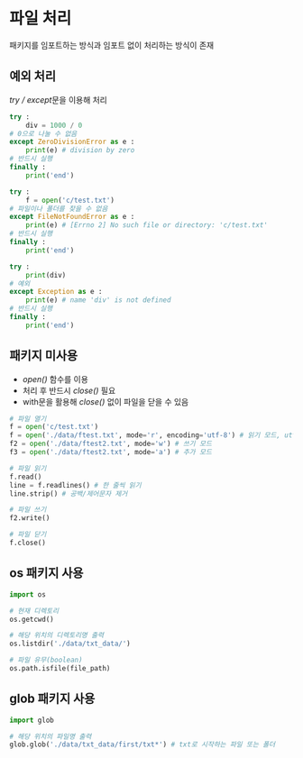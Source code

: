 # 파일 처리
패키지를 임포트하는 방식과 임포트 없이 처리하는 방식이 존재

## 예외 처리
*try / except*문을 이용해 처리
```python
try :
    div = 1000 / 0 
# 0으로 나눌 수 없음
except ZeroDivisionError as e :
    print(e) # division by zero
# 반드시 실행
finally :
    print('end')

try :
    f = open('c/test.txt')
# 파일이나 폴더를 찾을 수 없음
except FileNotFoundError as e :
    print(e) # [Errno 2] No such file or directory: 'c/test.txt'
# 반드시 실행
finally :
    print('end')

try :
    print(div)
# 예외
except Exception as e :
    print(e) # name 'div' is not defined
# 반드시 실행
finally :
    print('end')
```

## 패키지 미사용
- *open()* 함수를 이용
- 처리 후 반드시 *close()* 필요
- with문을 활용해 *close()* 없이 파일을 닫을 수 있음
```python
# 파일 열기
f = open('c/test.txt')
f = open('./data/ftest.txt', mode='r', encoding='utf-8') # 읽기 모드, utf-8로 인코딩
f2 = open('./data/ftest2.txt', mode='w') # 쓰기 모드
f3 = open('./data/ftest2.txt', mode='a') # 추가 모드

# 파일 읽기
f.read()
line = f.readlines() # 한 줄씩 읽기
line.strip() # 공백/제어문자 제거

# 파일 쓰기
f2.write()

# 파일 닫기
f.close()
```

## os 패키지 사용
```python
import os

# 현재 디렉토리
os.getcwd()

# 해당 위치의 디렉토리명 출력
os.listdir('./data/txt_data/')

# 파일 유무(boolean)
os.path.isfile(file_path)
```

## glob 패키지 사용
```python
import glob

# 해당 위치의 파일명 출력
glob.glob('./data/txt_data/first/txt*') # txt로 시작하는 파일 또는 폴더
```